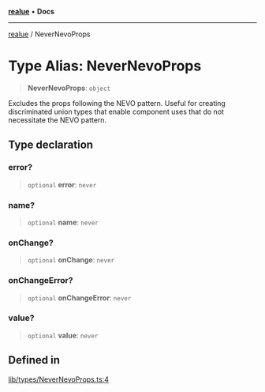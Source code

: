 [**realue**](../README.md) • **Docs**

***

[realue](../README.md) / NeverNevoProps

# Type Alias: NeverNevoProps

> **NeverNevoProps**: `object`

Excludes the props following the NEVO pattern. Useful for creating discriminated union types that enable component uses that do not necessitate the NEVO pattern.

## Type declaration

### error?

> `optional` **error**: `never`

### name?

> `optional` **name**: `never`

### onChange?

> `optional` **onChange**: `never`

### onChangeError?

> `optional` **onChangeError**: `never`

### value?

> `optional` **value**: `never`

## Defined in

[lib/types/NeverNevoProps.ts:4](https://github.com/nevoland/realue/blob/02eadad2b1348179ffb758c002c1a34797a6b7aa/lib/types/NeverNevoProps.ts#L4)

